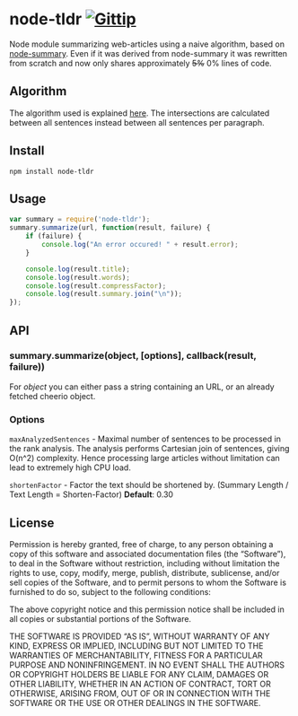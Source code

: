 # node-tldr [![Gittip](http://badgr.co/gittip/philplckthun.png)](https://www.gittip.com/philplckthun/)
Node module summarizing web-articles using a naive algorithm, based on [node-summary](https://github.com/jbrooksuk/node-summary/). Even if it was derived from node-summary it was rewritten from scratch and now only shares approximately ~~5%~~ 0% lines of code.

## Algorithm
The algorithm used is explained [here](http://thetokenizer.com/2013/04/28/build-your-own-summary-tool/). The intersections are calculated between all sentences instead between all sentences per paragraph.

## Install

```
npm install node-tldr
```

## Usage

```javascript
var summary = require('node-tldr');
summary.summarize(url, function(result, failure) {
	if (failure) {
		console.log("An error occured! " + result.error);
	}

	console.log(result.title);
	console.log(result.words);
	console.log(result.compressFactor);
	console.log(result.summary.join("\n"));
});
```

## API

### summary.summarize(object, [options], callback(result, failure))

For *object* you can either pass a string containing an URL, or an already fetched cheerio object.

### Options

`maxAnalyzedSentences` - Maximal number of sentences to be processed in the rank analysis. The analysis performs Cartesian join of sentences, giving  O(n^2) complexity. Hence processing large articles without limitation can lead to extremely high CPU load.

`shortenFactor` - Factor the text should be shortened by. (Summary Length / Text Length = Shorten-Factor) **Default**: 0.30

## License

Permission is hereby granted, free of charge, to any person obtaining a copy of this software and associated documentation files (the “Software”), to deal in the Software without restriction, including without limitation the rights to use, copy, modify, merge, publish, distribute, sublicense, and/or sell copies of the Software, and to permit persons to whom the Software is furnished to do so, subject to the following conditions:

The above copyright notice and this permission notice shall be included in all copies or substantial portions of the Software.

THE SOFTWARE IS PROVIDED “AS IS”, WITHOUT WARRANTY OF ANY KIND, EXPRESS OR IMPLIED, INCLUDING BUT NOT LIMITED TO THE WARRANTIES OF MERCHANTABILITY, FITNESS FOR A PARTICULAR PURPOSE AND NONINFRINGEMENT. IN NO EVENT SHALL THE AUTHORS OR COPYRIGHT HOLDERS BE LIABLE FOR ANY CLAIM, DAMAGES OR OTHER LIABILITY, WHETHER IN AN ACTION OF CONTRACT, TORT OR OTHERWISE, ARISING FROM, OUT OF OR IN CONNECTION WITH THE SOFTWARE OR THE USE OR OTHER DEALINGS IN THE SOFTWARE.
